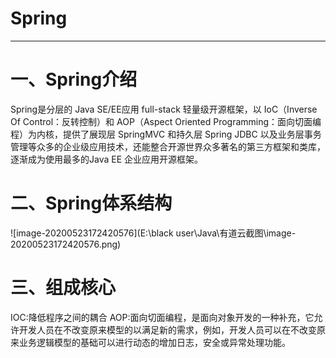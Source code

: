 # Spring
--------------------------------------------------------------------------------
# 一、Spring介绍
Spring是分层的 Java SE/EE应用 full-stack 轻量级开源框架，以 IoC（Inverse Of Control：反转控制）和 AOP（Aspect Oriented Programming：面向切面编程）为内核，提供了展现层 SpringMVC 和持久层 Spring JDBC 以及业务层事务管理等众多的企业级应用技术，还能整合开源世界众多著名的第三方框架和类库，逐渐成为使用最多的Java EE 企业应用开源框架。

# 二、Spring体系结构
![image-20200523172420576](E:\black user\Java\有道云截图\image-20200523172420576.png)


# 三、组成核心
IOC:降低程序之间的耦合
		AOP:面向切面编程，是面向对象开发的一种补充，它允许开发人员在不改变原来模型的以满足新的需求，例如，开发人员可以在不改变原来业务逻辑模型的基础可以进行动态的增加日志，安全或异常处理功能。


